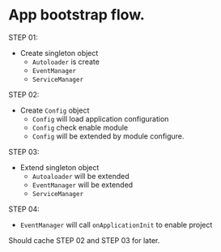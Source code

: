 App bootstrap flow.
============================

STEP 01:
- Create singleton object
  * `Autoloader` is create
  * `EventManager`
  * `ServiceManager`

STEP 02:
- Create `Config` object
  * `Config` will load application configuration
  * `Config` check enable module
  * `Config` will be extended by module configure.
  
STEP 03:
- Extend singleton object
  * `Autoaloader` will be extended
  * `EventManager` will be extended
  * `ServiceManager`

STEP 04:
- `EventManager` will call `onApplicationInit` to enable project

Should cache STEP 02 and STEP 03 for later.

    
  
  